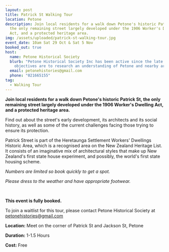 ```yaml
---
layout: post
title: Patrick St Walking Tour
location: Petone
description: Join local residents for a walk down Petone's historic Patrick St,
  the only remaining street largely developed under the 1906 Worker's Dwelling
  Act, and a protected heritage area.
img: /assets/uploaded/patrick-st-walking-tour.jpg
event_date: 10am Sat 29 Oct & Sat 5 Nov
booked_out: true
host:
  name: Petone Historical Society
  blurb: "Petone Historical Society Inc has been active since the late 1980s. Its
    objectives are to research an understanding of Petone and nearby areas. "
  email: petonehistories@gmail.com
  phone: "021665155"
tag:
  - Walking Tour
---
```

**Join local residents for a walk down Petone's historic Patrick St, the only remaining street largely developed under the 1906 Worker's Dwelling Act, and a protected heritage area.**

Find out about the street's early development, its architects and its social history, as well as some of the current challenges facing those trying to ensure its protection.

Patrick Street is part of the Heretaunga Settlement Workers' Dwellings Historic Area, which is a recognised area on the New Zealand Heritage List. It consists of an imaginative mix of architectural styles that make up New Zealand's first state house experiment, and possibly, the world's first state housing scheme.

*Numbers are limited so book quickly to get a spot.*

*Please dress to the weather and have appropriate footwear.*

<br>

**T﻿his event is fully booked.**

To join a waitlist for this tour, please contact Petone Historical Society at [petonehistories@gmail.com](mailto:petonehistories@gmail.com)

**Location:** Meet on the corner of Patrick St and Jackson St, Petone

**Duration:** 1-1.5 Hours

**Cost:** Free